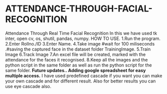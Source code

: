 # ATTENDANCE-THROUGH-FACIAL-RECOGNITION
Attendance Through Real Time Facial Recognition
In this we have used tk inter, open cv, os, shutil, pandas, numpy.
HOW TO USE. 1.Run the program. 2.Enter Rollno./ID 3.Enter Name. 4.Take image #wait for 100 miliseconds .#saving the captured face in the dataset folder TrainingImage. 5.Train Image 6.Track Image 7.An excel file will be created, marked with the attendance for the faces it recognised. 8.Keep all the images and the python script in the same folder as well as run the python script for the same folder. **Future updates.. Adding google spreadsheet for easy multiple access.**
I have used predefined cascade if you want you can make your own cascade and for different result.
Also for better results you can use eye cascade also.
